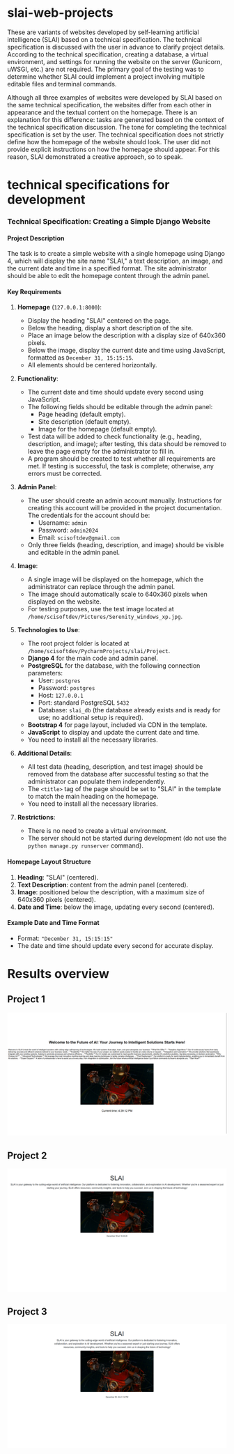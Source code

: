 # slai-web-projects

These are variants of websites developed by self-learning artificial intelligence (SLAI) based on a technical specification. The technical specification is discussed with the user in advance to clarify project details. According to the technical specification, creating a database, a virtual environment, and settings for running the website on the server (Gunicorn, uWSGI, etc.) are not required. The primary goal of the testing was to determine whether SLAI could implement a project involving multiple editable files and terminal commands.

Although all three examples of websites were developed by SLAI based on the same technical specification, the websites differ from each other in appearance and the textual content on the homepage. There is an explanation for this difference: tasks are generated based on the context of the technical specification discussion. The tone for completing the technical specification is set by the user. The technical specification does not strictly define how the homepage of the website should look. The user did not provide explicit instructions on how the homepage should appear. For this reason, SLAI demonstrated a creative approach, so to speak.

# technical specifications for development

### Technical Specification: Creating a Simple Django Website

#### Project Description
The task is to create a simple website with a single homepage using Django 4, which will display the site name "SLAI," a text description, an image, and the current date and time in a specified format. The site administrator should be able to edit the homepage content through the admin panel.

#### Key Requirements
1. **Homepage** (`127.0.0.1:8000`):
   - Display the heading "SLAI" centered on the page.
   - Below the heading, display a short description of the site.
   - Place an image below the description with a display size of 640x360 pixels.
   - Below the image, display the current date and time using JavaScript, formatted as `December 31, 15:15:15`.
   - All elements should be centered horizontally.

2. **Functionality**:
   - The current date and time should update every second using JavaScript.
   - The following fields should be editable through the admin panel:
     - Page heading (default empty).
     - Site description (default empty).
     - Image for the homepage (default empty).
   - Test data will be added to check functionality (e.g., heading, description, and image); after testing, this data should be removed to leave the page empty for the administrator to fill in.
   - A program should be created to test whether all requirements are met. If testing is successful, the task is complete; otherwise, any errors must be corrected.

3. **Admin Panel**:
   - The user should create an admin account manually. Instructions for creating this account will be provided in the project documentation. The credentials for the account should be:
     - Username: `admin`
     - Password: `admin2024`
     - Email: `scisoftdev@gmail.com`
   - Only three fields (heading, description, and image) should be visible and editable in the admin panel.

4. **Image**:
   - A single image will be displayed on the homepage, which the administrator can replace through the admin panel.
   - The image should automatically scale to 640x360 pixels when displayed on the website.
   - For testing purposes, use the test image located at `/home/scisoftdev/Pictures/Serenity_windows_xp.jpg`.

5. **Technologies to Use**:
   - The root project folder is located at `/home/scisoftdev/PycharmProjects/slai/Project`.
   - **Django 4** for the main code and admin panel.
   - **PostgreSQL** for the database, with the following connection parameters:
     - User: `postgres`
     - Password: `postgres`
     - Host: `127.0.0.1`
     - Port: standard PostgreSQL `5432`
     - Database: `slai_db` (the database already exists and is ready for use; no additional setup is required).
   - **Bootstrap 4** for page layout, included via CDN in the template.
   - **JavaScript** to display and update the current date and time.
   - You need to install all the necessary libraries.

6. **Additional Details**:
   - All test data (heading, description, and test image) should be removed from the database after successful testing so that the administrator can populate them independently.
   - The `<title>` tag of the page should be set to "SLAI" in the template to match the main heading on the homepage.
   - You need to install all the necessary libraries.

7. **Restrictions**:
   - There is no need to create a virtual environment.
   - The server should not be started during development (do not use the `python manage.py runserver` command).

#### Homepage Layout Structure
1. **Heading**: "SLAI" (centered).
2. **Text Description**: content from the admin panel (centered).
3. **Image**: positioned below the description, with a maximum size of 640x360 pixels (centered).
4. **Date and Time**: below the image, updating every second (centered).

#### Example Date and Time Format
- Format: `"December 31, 15:15:15"`
- The date and time should update every second for accurate display.

# Results overview

## Project 1

![Image](https://github.com/scisoftdev/slai-web-projects/blob/main/images/Project_1.png)

## Project 2

![Image](https://github.com/scisoftdev/slai-web-projects/blob/main/images/Project_2.png)

## Project 3

![Image](https://github.com/scisoftdev/slai-web-projects/blob/main/images/Project_3.png)


